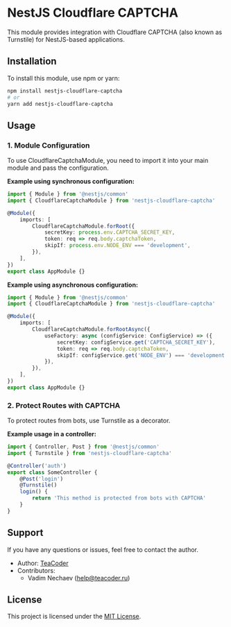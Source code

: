 # NestJS Cloudflare CAPTCHA

This module provides integration with Cloudflare CAPTCHA (also known as Turnstile) for NestJS-based applications.

## Installation

To install this module, use npm or yarn:

```bash
npm install nestjs-cloudflare-captcha
# or
yarn add nestjs-cloudflare-captcha
```

## Usage

### 1. Module Configuration

To use CloudflareCaptchaModule, you need to import it into your main module and pass the configuration.

**Example using synchronous configuration:**

```typescript
import { Module } from '@nestjs/common'
import { CloudflareCaptchaModule } from 'nestjs-cloudflare-captcha'

@Module({
	imports: [
		CloudflareCaptchaModule.forRoot({
			secretKey: process.env.CAPTCHA_SECRET_KEY,
			token: req => req.body.captchaToken,
			skipIf: process.env.NODE_ENV === 'development',
		}),
	],
})
export class AppModule {}
```

**Example using asynchronous configuration:**

```typescript
import { Module } from '@nestjs/common'
import { CloudflareCaptchaModule } from 'nestjs-cloudflare-captcha'

@Module({
	imports: [
		CloudflareCaptchaModule.forRootAsync({
			useFactory: async (configService: ConfigService) => ({
				secretKey: configService.get('CAPTCHA_SECRET_KEY'),
				token: req => req.body.captchaToken,
				skipIf: configService.get('NODE_ENV') === 'development',
			}),
		}),
	],
})
export class AppModule {}
```

### 2. Protect Routes with CAPTCHA

To protect routes from bots, use Turnstile as a decorator.

**Example usage in a controller:**

```typescript
import { Controller, Post } from '@nestjs/common'
import { Turnstile } from 'nestjs-cloudflare-captcha'

@Controller('auth')
export class SomeController {
	@Post('login')
	@Turnstile()
	login() {
		return 'This method is protected from bots with CAPTCHA'
	}
}
```

## Support

If you have any questions or issues, feel free to contact the author.

-   Author: [TeaCoder](https://teacoder.ru)
-   Contributors:
    -   Vadim Nechaev (help@teacoder.ru)

## License

This project is licensed under the [MIT License](LICENSE).
